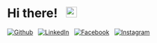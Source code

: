 <h1>
 Hi there! &nbsp; <img src="https://raw.githubusercontent.com/MartinHeinz/MartinHeinz/master/wave.gif" width="25px">
</h1>

<!-- social media bottoms -->
[![Github][icon1_1]][1] 
&nbsp;
[![LinkedIn][icon3_1]][3] 
&nbsp;
[![Facebook][icon4_1]][4] 
&nbsp;
[![Instagram][icon5_1]][5] 
<!--&nbsp;-->
<!-- [![CV][icon2_1]][2] 
&nbsp; -->
<!-- [![Spotify][icon6_1]][6] --> 


<br>

<!-- [icon_2_1]: -->
<!--icons -->
<!-- icons with padding -->
[icon1_1]: http://i.imgur.com/0o48UoR.png (github icon with padding)
[icon3_1]: https://img.shields.io/badge/LinkedIn-0077B5?style=for-the-badge&logo=linkedin&logoColor=black
[icon4_1]: http://i.imgur.com/P3YfQoD.png (facebook icon with padding)
[icon5_1]: https://www.google.com/url?sa=i&url=https%3A%2F%2Fpngtree.com%2Fso%2Finstagram&psig=AOvVaw2xFEzx8nn6upmkqDkNXuRL&ust=1616674165987000&source=images&cd=vfe&ved=0CAIQjRxqFwoTCJiF3uDyyO8CFQAAAAAdAAAAABAD 
<!-- [icon6_1]:-->

<!-- icons without padding -->
[icon1_2]: http://i.imgur.com/9I6NRUm.png (github icon without padding)
[icon2_2]: https://img.shields.io/badge/Resumé-4285F4?style=for-the-badge-m&logo=google-drive&logoColor=black
[icon3_2]: https://img.shields.io/badge/LinkedIn-0077B5?style=for-the-badge-m&logo=linkedin&logoColor=black
[icon4_2]: http://i.imgur.com/fep1WsG.png (facebook icon without padding)
<!-- [icon5_2]: -->
<!-- Please don't remove this: Grab your social icons from https://github.com/carlsednaoui/gitsocial -->
<!-- [2]: -->
<!-- links to social media accounts -->
[1]: https://github.com/cpapasotiri
[3]: www.linkedin.com/in/cpapasotiri
[4]: https://www.facebook.com/christina.papasotiri
[5]: https://www.instagram.com/xristina_papasotiri/
<!-- [6]: -->